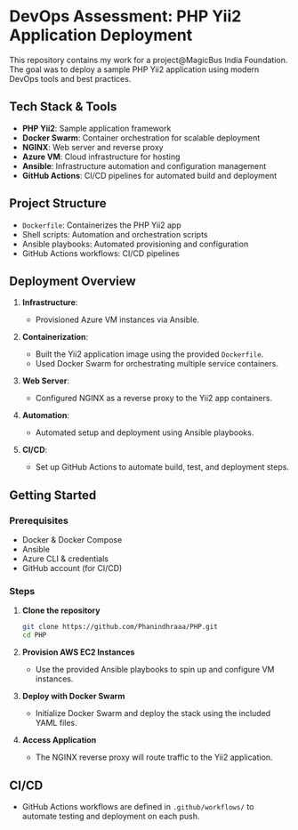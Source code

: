 # DevOps Assessment: PHP Yii2 Application Deployment

This repository contains my work for a project@MagicBus India Foundation. The goal was to deploy a sample PHP Yii2 application using modern DevOps tools and best practices.

## Tech Stack & Tools

- **PHP Yii2**: Sample application framework
- **Docker Swarm**: Container orchestration for scalable deployment
- **NGINX**: Web server and reverse proxy
- **Azure VM**: Cloud infrastructure for hosting
- **Ansible**: Infrastructure automation and configuration management
- **GitHub Actions**: CI/CD pipelines for automated build and deployment

## Project Structure

- `Dockerfile`: Containerizes the PHP Yii2 app
- Shell scripts: Automation and orchestration scripts
- Ansible playbooks: Automated provisioning and configuration
- GitHub Actions workflows: CI/CD pipelines

## Deployment Overview

1. **Infrastructure**:  
   - Provisioned Azure VM instances via Ansible.

2. **Containerization**:  
   - Built the Yii2 application image using the provided `Dockerfile`.
   - Used Docker Swarm for orchestrating multiple service containers.

3. **Web Server**:  
   - Configured NGINX as a reverse proxy to the Yii2 app containers.

4. **Automation**:  
   - Automated setup and deployment using Ansible playbooks.

5. **CI/CD**:  
   - Set up GitHub Actions to automate build, test, and deployment steps.

## Getting Started

### Prerequisites

- Docker & Docker Compose
- Ansible
- Azure CLI & credentials
- GitHub account (for CI/CD)

### Steps

1. **Clone the repository**
   ```bash
   git clone https://github.com/Phanindhraaa/PHP.git
   cd PHP
   ```

2. **Provision AWS EC2 Instances**
   - Use the provided Ansible playbooks to spin up and configure VM instances.

3. **Deploy with Docker Swarm**
   - Initialize Docker Swarm and deploy the stack using the included YAML files.

4. **Access Application**
   - The NGINX reverse proxy will route traffic to the Yii2 application.

## CI/CD

- GitHub Actions workflows are defined in `.github/workflows/` to automate testing and deployment on each push.
